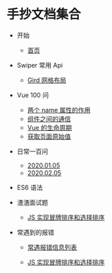 # 手抄文档集合

- 开始

  - [首页](/)

- Swiper 常用 Api

  - [Gird 网格布局](swiper/gird.md)

- Vue 100 问

  - [两个 name 属性的作用](vue/两个name属性的作用.md)
  - [组件之间的通信](vue/组件之间的通信.md)
  - [Vue 的生命周期](vue/Vue的生命周期.md)
  - [获取页面原始值](vue/获取页面原始值.md)

- 日常一百问

  - [2020.01.05](everyday-problem/2020.01.05/0-疑问.md)
  - [2020.02.05](everyday-problem/2020.02.05/0-疑问.md)

- ES6 语法

- 渣渣面试题

  - [JS 实现冒牌排序和选择排序](./404.html)

- 常遇到的报错
  - [常遇报错信息列表](error-list/index.md)

  - [JS 实现冒牌排序和选择排序](./404.html)
